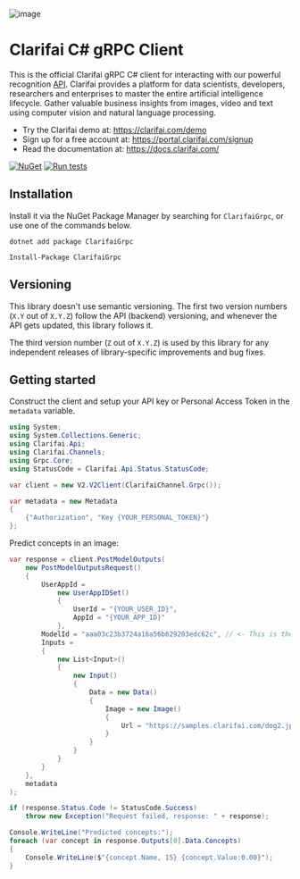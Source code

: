 ![image](https://github.com/user-attachments/assets/c6087cf2-e4d4-4064-a111-1fa5887f4466)


# Clarifai C# gRPC Client

This is the official Clarifai gRPC C# client for interacting with our powerful recognition
[API](https://docs.clarifai.com).
Clarifai provides a platform for data scientists, developers, researchers and enterprises to master the entire
artificial intelligence lifecycle. Gather valuable business insights from images, video and text using computer vision
and natural language processing.

* Try the Clarifai demo at: https://clarifai.com/demo
* Sign up for a free account at: https://portal.clarifai.com/signup
* Read the documentation at: https://docs.clarifai.com/

[![NuGet](https://img.shields.io/nuget/v/ClarifaiGrpc.svg)](https://www.nuget.org/packages/ClarifaiGrpc)
[![Run tests](https://github.com/Clarifai/clarifai-csharp-grpc/workflows/Run%20tests/badge.svg)](https://github.com/Clarifai/clarifai-csharp-grpc/actions)

## Installation

Install it via the NuGet Package Manager by searching for `ClarifaiGrpc`, or use one of the commands below.

```
dotnet add package ClarifaiGrpc

Install-Package ClarifaiGrpc
```

## Versioning

This library doesn't use semantic versioning. The first two version numbers (`X.Y` out of `X.Y.Z`) follow the API (backend) versioning, and
whenever the API gets updated, this library follows it.

The third version number (`Z` out of `X.Y.Z`) is used by this library for any independent releases of library-specific improvements and bug fixes.

## Getting started

Construct the client and setup your API key or Personal Access Token in the `metadata` variable.

```csharp
using System;
using System.Collections.Generic;
using Clarifai.Api;
using Clarifai.Channels;
using Grpc.Core;
using StatusCode = Clarifai.Api.Status.StatusCode;

var client = new V2.V2Client(ClarifaiChannel.Grpc());

var metadata = new Metadata
{
    {"Authorization", "Key {YOUR_PERSONAL_TOKEN}"}
};
```

Predict concepts in an image:

```csharp
var response = client.PostModelOutputs(
    new PostModelOutputsRequest()
    {
        UserAppId = 
            new UserAppIDSet()
            { 
                UserId = "{YOUR_USER_ID}",
                AppId = "{YOUR_APP_ID}"
            },
        ModelId = "aaa03c23b3724a16a56b629203edc62c", // <- This is the general model_id
        Inputs =
        {
            new List<Input>()
            {
                new Input()
                {
                    Data = new Data()
                    {
                        Image = new Image()
                        {
                            Url = "https://samples.clarifai.com/dog2.jpeg"
                        }
                    }
                }
            }
        }
    },
    metadata
);

if (response.Status.Code != StatusCode.Success)
    throw new Exception("Request failed, response: " + response);

Console.WriteLine("Predicted concepts:");
foreach (var concept in response.Outputs[0].Data.Concepts)
{
    Console.WriteLine($"{concept.Name, 15} {concept.Value:0.00}");
}
```

